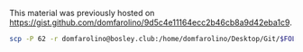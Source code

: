This material was previously hosted on https://gist.github.com/domfarolino/9d5c4e11164ecc2b46cb8a9d42eba1c9.

```sh
scp -P 62 -r domfarolino@bosley.club:/home/domfarolino/Desktop/Git/$FOLDERHERE /Users/domfarolino/Desktop/Git/
```
